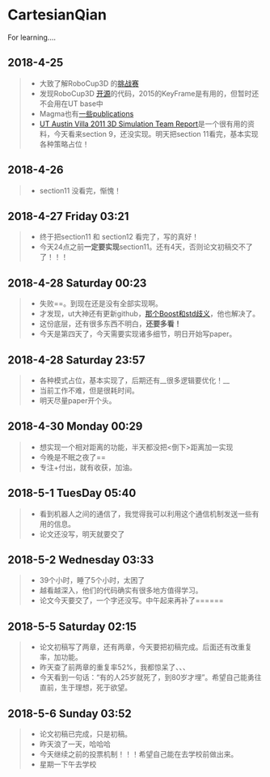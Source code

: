 # CartesianQian
For learning....

## 2018-4-25
> * 大致了解RoboCup3D 的[挑战赛](https://github.com/magmaOffenburg/magmaChallenge)
> * 发现RoboCup3D [开源](http://wiki.robocup.org/Soccer_Simulation_League/3DResources)的代码，2015的KeyFrame是有用的，但暂时还不会用在UT base中
> * Magma也有[一些publications](https://robocup.hs-offenburg.de/en/publications/)
> * [UT Austin Villa 2011 3D Simulation Team Report](http://www.cs.utexas.edu/~pstone/Papers/bib2html-links/AI1110-macalpine.pdf)是一个很有用的资料，今天看来section 9，还没实现。明天把section 11看完，基本实现各种策略占位！

## 2018-4-26
> * section11 没看完，惭愧！

## 2018-4-27 Friday 03:21
> * 终于把section11 和 section12 看完了，写的真好！
> * 今天24点之前**一定要实现**section11。还有4天，否则论文初稿交不了了！！！

## 2018-4-28 Saturday 00:23
> * 失败==。到现在还是没有全部实现啊。
> * 才发现，ut大神还有更新github，[那个Boost和std歧义](https://blog.csdn.net/fsdgsddaer/article/details/79948957)，他也解决了。
> * 这份底层，还有很多东西不明白，__还要多看！__
> * 今天是第四天了，今天需要实现诸多细节，明日开始写paper。

## 2018-4-28 Saturday 23:57
> * 各种模式占位，基本实现了，后期还有__很多逻辑要优化！__
> * 当前工作不难，但是很耗时间。
> * 明天尽量paper开个头。

## 2018-4-30 Monday 00:29
> * 想实现一个相对距离的功能，半天都没把&lt;倒下&gt;距离加一实现
> * 今晚是不眠之夜了==
> * 专注+付出，就有收获，加油。

## 2018-5-1 TuesDay 05:40
> * 看到机器人之间的通信了，我觉得我可以利用这个通信机制发送一些有用的信息。
> * 论文还没写，明天就要交了

## 2018-5-2 Wednesday 03:33
> * 39个小时，睡了5个小时，太困了
> * 越看越深入，他们的代码确实有很多地方值得学习。
> * 论文今天要交了，一个字还没写。中午起来再补了======
## 2018-5-5 Saturday 02:15
> * 论文初稿写了两章，还有两章，今天要把初稿完成。后面还有改重复率，加功能。
> * 昨天查了前两章的重复率52%，我都惊呆了、、、
> * 今天看到一句话：“有的人25岁就死了，到80岁才埋”。希望自己能勇往直前，生于理想，死于欲望。
## 2018-5-6 Sunday 03:52
> * 论文初稿已完成，只是初稿。
> * 昨天浪了一天，哈哈哈
> * 今天继续之前的投票机制！！！希望自己能在去学校前做出来。
> * 星期一下午去学校
